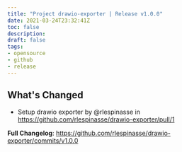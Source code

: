 ```yaml
---
title: "Project drawio-exporter | Release v1.0.0"
date: 2021-03-24T23:32:41Z
toc: false
description: 
draft: false
tags:
- opensource
- github
- release
---
```

## What's Changed
* Setup drawio exporter by @rlespinasse in https://github.com/rlespinasse/drawio-exporter/pull/1


**Full Changelog**: https://github.com/rlespinasse/drawio-exporter/commits/v1.0.0